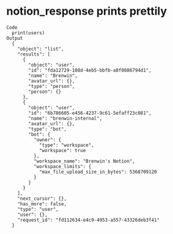 # notion_response prints prettily

    Code
      print(users)
    Output
      {
        "object": "list",
        "results": [
          {
            "object": "user",
            "id": "fda12729-108d-4eb5-bbfb-a8f0886794d1",
            "name": "Brenwin",
            "avatar_url": {},
            "type": "person",
            "person": {}
          },
          {
            "object": "user",
            "id": "6b786605-e456-4237-9c61-5efaff23c081",
            "name": "brenwin-internal",
            "avatar_url": {},
            "type": "bot",
            "bot": {
              "owner": {
                "type": "workspace",
                "workspace": true
              },
              "workspace_name": "Brenwin's Notion",
              "workspace_limits": {
                "max_file_upload_size_in_bytes": 5368709120
              }
            }
          }
        ],
        "next_cursor": {},
        "has_more": false,
        "type": "user",
        "user": {},
        "request_id": "fd112634-e4c9-4953-a557-43326deb3f41"
      } 


